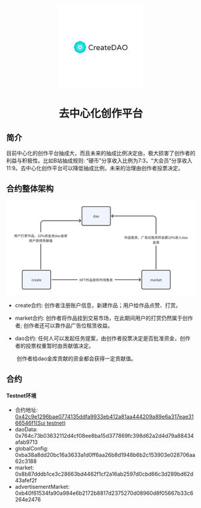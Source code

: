 <p align="center">
  <img src="./logo.png" alt="Slate: 去中心化创作平台" width="226">
</p>

<div align=center>
    <h1>去中心化创作平台</h1>
</div>

## 简介

目前中心化的创作平台抽成大，而且未来的抽成比例决定由，极大损害了创作者的利益与积极性。比如B站抽成规则: “硬币”分享收入比例为7:3，“大会员”分享收入11:9。去中心化创作平台可以降低抽成比例，未来的治理由创作者投票决定。

## 合约整体架构

![overview](./overview.png)

- create合约: 创作者注册账户信息，新建作品；用户给作品点赞、打赏。

- market合约: 创作者将作品挂到交易市场，在此期间用户的打赏仍然属于创作者; 创作者还可以靠作品广告位租赁收益。

- dao合约: 任何人可以发起任务提案，由创作者投票决定是否批准资金，创作者的投票权重暂时由贡献值决定。

  ​              创作者给dao金库贡献的资金都会获得一定贡献值。

## 合约
#### Testnet环境
- 合约地址: [0x42c9e1296bae0774135ddfa9933eb412a81aa444209a89e6a317eae3166546f1(Sui testnet)](https://suiexplorer.com/object/0x42c9e1296bae0774135ddfa9933eb412a81aa444209a89e6a317eae3166546f1?module=dao&network=testnet)
- daoData: 0x764c73b03632112d4cf08ee8ba15d377869fc398d62a2d4d79a88434afab9713 
- globalConfig: 0xba38a8dd20bc16a3633a1d0ff6aa26b8d1948b6b2c153903e028706aa62c3188
- market: 0x8b87dddb1ce3c28663bd4462f1cf2a16ab2597d0cbd66c3d289bd62d43afef2f
- advertisementMarket: 0xb40f61534fa90a984e6b2172b8817d2375270d08960d8f05667b33c6264e2476
